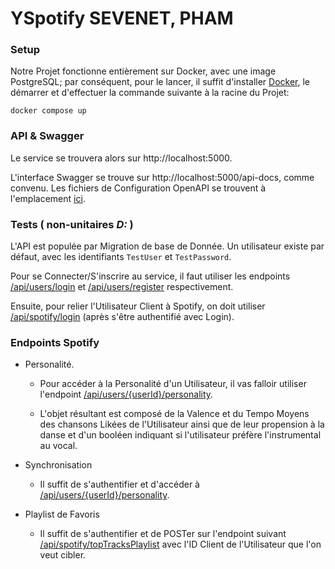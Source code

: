 # YSpotify SEVENET, PHAM


### Setup
Notre Projet fonctionne entièrement sur Docker, avec une image PostgreSQL; par conséquent, pour le lancer, il suffit d'installer [Docker](https://docs.docker.com/get-docker/), le démarrer et d'effectuer la commande suivante à la racine du Projet:
```shell
docker compose up
```


### API & Swagger
Le service se trouvera alors sur http://localhost:5000.

L'interface Swagger se trouve sur http://localhost:5000/api-docs, comme convenu.
Les fichiers de Configuration OpenAPI se trouvent à l'emplacement [ici](./backend/swagger/v1/).


### Tests ( non-unitaires *D:* )
L'API est populée par Migration de base de Donnée.
Un utilisateur existe par défaut, avec les identifiants ``TestUser`` et ``TestPassword``.

Pour se Connecter/S'inscrire au service, il faut utiliser les endpoints [/api/users/login](http://localhost:5000/api/users/login) et [/api/users/register](http://localhost:5000/api/users/register) respectivement.

Ensuite, pour relier l'Utilisateur Client à Spotify, on doit utiliser [/api/spotify/login](http://localhost:5000/api/spotify/login) (après s'être authentifié avec Login).


### Endpoints Spotify
* Personalité.
	* Pour accéder à la Personalité d'un Utilisateur, il vas falloir utiliser l'endpoint [/api/users/{userId}/personality](http://localhost:5000/api/users/1/personality).

	* L'objet résultant est composé de la Valence et du Tempo Moyens des chansons Likées de l'Utilisateur ainsi que de leur propension à la danse et d'un booléen indiquant si l'utilisateur préfère l'instrumental au vocal.


* Synchronisation
	* Il suffit de s'authentifier et d'accéder à [/api/users/{userId}/personality](http://localhost:5000/api/groups/synchronize).


* Playlist de Favoris
	* Il suffit de s'authentifier et de POSTer sur l'endpoint suivant [/api/spotify/topTracksPlaylist](http://localhost:5000/api/spotify/topTracksPlaylist) avec l'ID Client de l'Utilisateur que l'on veut cibler.


